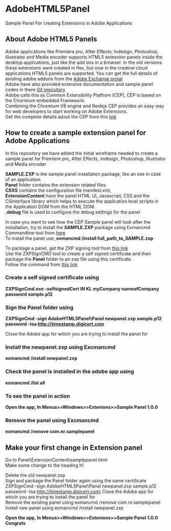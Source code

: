 # AdobeHTML5Panel
Sample Panel For creating Extensions in Adobe Applications

## About Adobe HTML5 Panels
Adobe applications like Premiere pro, After Effects, Indesign, Photoshop, Illustrator and Media encoder supports HTML5 extesnion panels inside the desktop applications,
just like the add ons in a browser. In the old versions these extensions were created in flex, but now in the creative cloud applications HTML5 panels are supported.
You can get the full details of existing adobe addons from the [Adobe Exchange protal](https://exchange.adobe.com/creativecloud)\
Adobe have also provided extensive documentation and sample panel codes in there [Git repository](https://github.com/Adobe-CEP)\
Adobe calls this as Common Extensibility Platfrom (CEP), CEP is based on the Chormium embedded Framework.\
Combining the Chromium V8 engine and Nodejs CEP provides an easy way for web developers to start working on Adobe Extensions.\
Get the complete details adout the CEP from this [link](https://github.com/Adobe-CEP/CEP-Resources/blob/master/CEP_10.x/Documentation/CEP%2010.0%20HTML%20Extension%20Cookbook.md)

## How to create a sample extension panel for Adobe Applications
In this repository we have added the initial wireframe needed to create a sample panel for
Premiere pro, After Effects, Indesign, Photoshop, Illustrator and Media encoder

**SAMPLE.ZXP** is the sample panel installation package, like an exe in case of an application\
**Panel** folder contains the extension related files.\
**CSXS** contains the configuration file manifest.xml,\
**ExtensionContent** have the panel HTML UI, Javascript, CSS and the CSInterface library which helps to execute the application level scripts in the Application DOM from the HTML DOM.\
**.debug** file is used to configure the debug settings for the panel

In case you want to see how the CEP Sample panel will look after the installation, try to install the **SAMPLE.ZXP** package using Exmancmd Commandline tool from [here](https://partners.adobe.com/exchangeprogram/creativecloud/support/exman-com-line-tool.html)\
To install the panel use, **exmancmd /install full_path_to_SAMPLE.zxp**

To package a panel, get the ZXP signing tool from [this link](https://github.com/Adobe-CEP/CEP-Resources/tree/master/ZXPSignCMD/4.1.103/win64)\
Use the ZXPSignCMD tool to create a self signed certificate and then package the **Panel** folder to an zxp file using this certificate.\
Follow the command from [this link](https://wwwimages2.adobe.com/content/dam/acom/en/devnet/creativesuite/pdfs/SigningTechNote_CC.pdf)

### Create a self signed certificate using
**ZXPSignCmd.exe -selfsignedCert IN KL myCompany nameofCompany password sample.p12**

### Sign the Panel folder using
**ZXPSignCmd -sign AdobeHTML5Panel\Panel newpanel.zxp sample.p12 password -tsa http://timestamp.digicert.com**

Close the Adobe app for which you are trying to install the panel for
### Install the newpanel.zxp using Excmancmd
**exmancmd /install newpanel.zxp**

### Check the panel is installed in the adobe app using
**exmancmd /list all**

### To see the panel in action
**Open the app, In Menus>>Windows>>Extenions>>Sample Panel 1.0.0**

### Remove the panel using Excmancmd
**exmancmd /remove com.nr.samplepanel**

## Make your first change in Extension panel
Go to Panel\ExtensionContent\samplepanel.html\
Make some change to the heading h1

Delete the old newpanel.zxp\
Sign and package the Panel folder again using the same certificate\
ZXPSignCmd -sign AdobeHTML5Panel\Panel newpanel.zxp sample.p12 password -tsa http://timestamp.digicert.com\
Close the Adobe app for which you are trying to install the panel for\
Remove the existing panel using exmancmd /remove com.nr.samplepanel\
Install new panel using exmancmd /install newpanel.zxp

**Open the app, In Menus>>Windows>>Extenions>>Sample Panel 1.0.0**\
**Congrats**
